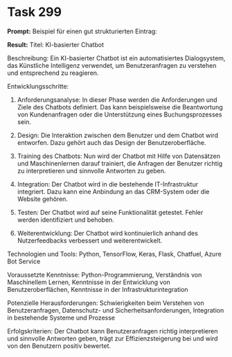 # Task 299

**Prompt:** Beispiel für einen gut strukturierten Eintrag:

**Result:**
Titel: KI-basierter Chatbot

Beschreibung: Ein KI-basierter Chatbot ist ein automatisiertes Dialogsystem, das Künstliche Intelligenz verwendet, um Benutzeranfragen zu verstehen und entsprechend zu reagieren. 

Entwicklungsschritte:

1. Anforderungsanalyse: In dieser Phase werden die Anforderungen und Ziele des Chatbots definiert. Das kann beispielsweise die Beantwortung von Kundenanfragen oder die Unterstützung eines Buchungsprozesses sein.

2. Design: Die Interaktion zwischen dem Benutzer und dem Chatbot wird entworfen. Dazu gehört auch das Design der Benutzeroberfläche.

3. Training des Chatbots: Nun wird der Chatbot mit Hilfe von Datensätzen und Maschinenlernen darauf trainiert, die Anfragen der Benutzer richtig zu interpretieren und sinnvolle Antworten zu geben.

4. Integration: Der Chatbot wird in die bestehende IT-Infrastruktur integriert. Dazu kann eine Anbindung an das CRM-System oder die Website gehören.

5. Testen: Der Chatbot wird auf seine Funktionalität getestet. Fehler werden identifiziert und behoben.

6. Weiterentwicklung: Der Chatbot wird kontinuierlich anhand des Nutzerfeedbacks verbessert und weiterentwickelt.

Technologien und Tools: Python, TensorFlow, Keras, Flask, Chatfuel, Azure Bot Service

Voraussetzte Kenntnisse: Python-Programmierung, Verständnis von Maschinellem Lernen, Kenntnisse in der Entwicklung von Benutzeroberflächen, Kenntnisse in der Infrastrukturintegration

Potenzielle Herausforderungen: Schwierigkeiten beim Verstehen von Benutzeranfragen, Datenschutz- und Sicherheitsanforderungen, Integration in bestehende Systeme und Prozesse

Erfolgskriterien: Der Chatbot kann Benutzeranfragen richtig interpretieren und sinnvolle Antworten geben, trägt zur Effizienzsteigerung bei und wird von den Benutzern positiv bewertet.
